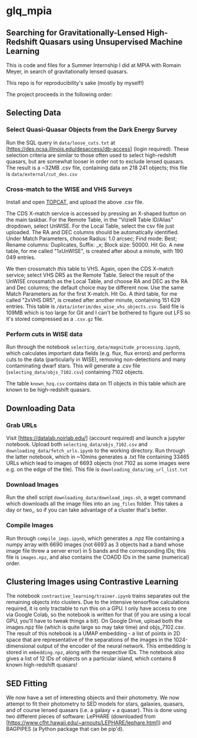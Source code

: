 # glq_mpia
## Searching for Gravitationally-Lensed High-Redshift Quasars using Unsupervised Machine Learning

This is code and files for a Summer Internship I did at MPIA with Romain Meyer, in search of gravitationally lensed quasars.

This repo is for reproducibility's sake (mostly by myself!)

The project proceeds in the following order:

## Selecting Data
### Select Quasi-Quasar Objects from the Dark Energy Survey
Run the SQL query in `data/loose_cuts.txt` at [https://des.ncsa.illinois.edu/desaccess/db-access] (login required).
These selection criteria are similar to those often used to select high-redshift quasars, but are somewhat looser in order not to exclude lensed quasars.
The result is a ~32MB .csv file, containing data on 218 241 objects; this file is `data/external/cut_des.csv`

### Cross-match to the WISE and VHS Surveys
Install and open [TOPCAT](https://www.star.bris.ac.uk/~mbt/topcat/), and upload the above .csv file.

The CDS X-match service is accessed by pressing an X-shaped button on the main taskbar.
For the Remote Table, in the "VizieR Table ID/Alias" dropdown, select UnWISE.
For the Local Table, select the csv file just uploaded.
The RA and DEC columns should be automatically identified.
Under Match Parameters, choose Radius: 1.0 arcsec; Find mode: Best; Rename columns: Duplicates, Suffix: _x; Block size: 50000.
Hit Go.
A new table, for me called "1xUnWISE", is created after about a minute, with 190 049 entries.

We then crossmatch *this* table to VHS.
Again, open the CDS X-match service; select VHS DR5 as the Remote Table.
Select the result of the UnWISE crossmatch as the Local Table, and choose RA and DEC as the RA and Dec columns; the default choice may be different now.
Use the same Match Parameters as for the first X-match.
Hit Go.
A third table, for me called "2xVHS DR5", is created after another minute, containing 151 629 entries.
This table is `/data/interim/des_wise_vhs_objects.csv`.
Said file is 109MB which is too large for Git and I can't be bothered to figure out LFS so it's stored compressed as a `.csv.gz` file.

### Perform cuts in WISE data

Run through the notebook `selecting_data/magnitude_processing.ipynb`, which 
calculates important data fields (e.g. flux, flux errors) and
performs cuts to the data (particularly in WISE), removing 
non-detections and many contaminating dwarf stars. This will generate a 
.csv file (`selecting_data/objs_7102.csv`) containing 7102 objects.

The table `known_hzq.csv` contains data on 11 objects in this table
which are known to be high-redshift quasars.

## Downloading Data
### Grab URLs
Visit [https://datalab.noirlab.edu/] (account required) and launch a 
jupyter notebook.
Upload both `selecting_data/objs_7102.csv` and 
`downloading_data/fetch_urls.ipynb` to the working directory. Run through
the latter notebook, which in ~10mins generates a .txt file containing 
33465 URLs which lead to images of 6693 objects (not 7102 as some images were 
e.g. on the edge of the tile). This file is `downloading_data/img_url_list.txt`
### Download Images
Run the shell script `downloading_data/download_imgs.sh`, a wget command which
downloads all the image files into an `img_files` folder. This takes a day or two,,
so if you can take advantage of a cluster that's better.
### Compile Images
Run through `compile_imgs.ipynb`, which generates a .npz file containing a 
numpy array with 6690 images (not 6693 as 3 objects had a band whose image file
threw a server error) in 5 bands and the corresponding IDs; this file is 
`images.npz`, and also contains the COADD IDs in the same (numerical) order.

## Clustering Images using Contrastive Learning
The notebook `contrastive_learning/trainer.ipynb` trains separates out the 
remaining objects into clusters. Due to the intensive tensorflow calculations
required, it is only tractable to run this on a GPU. I only have access to 
one via Google Colab, so the notebook is written for that (if you are using 
a local GPU, you'll have to tweak things a bit). On Google Drive, upload both
the images.npz file (which is quite large so may take time) and objs_7102.csv.
The result of this notebook is a UMAP embedding - a list of points in 2D 
space that are representative of the separations of the images in the 
1024-dimensional output of the encoder of the neural network. This embedding
 is stored in `embedding.npz`, along with the respective IDs. The notebook
also gives a list of 12 IDs of objects on a particular island, which contains
8 known high-redshift quasars!

## SED Fitting
We now have a set of interesting objects and their photometry. We now attempt
to fit their photometry to SED models for stars, galaxies, quasars, and of 
course lensed quasars (i.e. a galaxy + a quasar). This is done using two 
different pieces of software: LePHARE (downloaded from 
[https://www.cfht.hawaii.edu/~arnouts/LEPHARE/lephare.html]) and BAGPIPES
(a Python package that can be pip'd).
